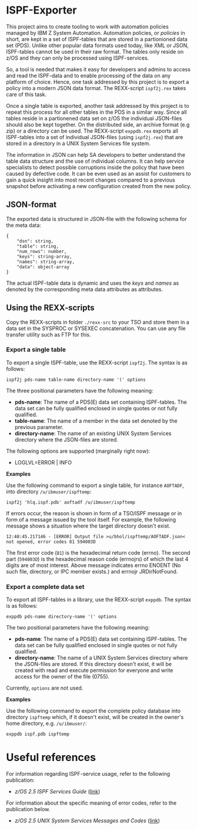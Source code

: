# ISPF-Exporter
This project aims to create tooling to work with automation policies managed by IBM Z System Automation. Automation policies, or *policies* in short, are kept in a set of ISPF-tables that are stored in a partionioned data set (PDS). Unlike other popular data formats used today, like XML or JSON, ISPF-tables cannot be used in their raw format. The tables only reside on z/OS and they can only be processed using ISPF-services. 

So, a tool is needed that makes it easy for developers and admins to access and read the ISPF-data and to enable processing of the data on any platform of choice. Hence, one task addressed by this project is to export a policy into a modern JSON data format. The REXX-script `ispf2j.rex` takes care of this task.

Once a single table is exported, another task addressed by this project is to repeat this process for all other tables in the PDS in a similar way. Since all tables reside in a partionened data set on z/OS the individual JSON-files should also be kept together. On the distributed side, an archive format (e.g zip) or a directory can be used. The REXX-script `exppdb.rex` exports all ISPF-tables into a set of individual JSON-files (using `ispf2j.rex`) that are stored in a directory in a UNIX System Services file system.

The information in JSON can help SA developers to better understand the table data structure and the use of individual columns. It can help service specialists to detect possible corruptions inside the policy that have been caused by defective code. It can be even used as an assist for customers to gain a quick insight into most recent changes compared to a previous snapshot before activating a new configuration created from the new policy.

## JSON-format
The exported data is structured in JSON-file with the following schema for the meta data:
```
{
    "dsn": string,
    "table": string,
    "num_rows": number,
    "keys": string-array,
    "names": string-array,
    "data": object-array
}
```
The actual ISPF-table data is dynamic and uses the *keys* and *names* as denoted by the corresponding meta data attributes as attributes.

## Using the REXX-scripts
Copy the REXX-scripts in folder `./rexx-src` to your TSO and store them in a data set in the SYSPROC or SYSEXEC concatenation. You can use any file transfer utility such as FTP for this. 

### Export a single table
To export a single ISPF-table, use the REXX-script `ispf2j`. The syntax is as follows:
```
ispf2j pds-name table-name directory-name '(' options
```

The three positional parameters have the following meaning:
- **pds-name**: The name of a PDS(E) data set containing ISPF-tables. The data set can be fully qualified enclosed in single quotes or not fully qualified.  
- **table-name**: The name of a member in the data set denoted by the previous parameter.
- **directory-name**: The name of an existing UNIX System Services directory where the JSON-files are stored.

The following options are supported (marginally right now):
- LOGLVL=ERROR | INFO 

**Examples**

Use the following command to export a single table, for instance `AOFTADF`, into directory `/u/ibmuser/ispftemp`:
```
ispf2j 'hlq.ispf.pdb' aoftadf /u/ibmuser/ispftemp
```

If errors occur, the reason is shown in form of a TSO/ISPF message or in form of a message issued by the tool itself. For example, the following message shows a situation where the target directory doesn't exist. 
```
12:48:45.217146 - [ERROR] Output file >u/bhol/ispftemp/AOFTADF.json< not opened, error codes 81 594003D
```
The first error code (`81`) is the hexadecimal return code (errno). The second part (`594003D`) is the hexadecimal reason code (errnojrs) of which the last 4 digits are of most interest. Above message indicates errno ENOENT (No such file, directory, or IPC member exists.) and errnojr JRDirNotFound.

### Export a complete data set
To export all ISPF-tables in a library, use the REXX-script `exppdb`. The syntax is as follows:
```
exppdb pds-name directory-name '(' options
```

The two positional parameters have the following meaning:
- **pds-name**: The name of a PDS(E) data set containing ISPF-tables. The data set can be fully qualified enclosed in single quotes or not fully qualified.
- **directory-name**: The name of a UNIX System Services directory where the JSON-files are stored. If this directory doesn't exist, it will be created with read and execute permission for everyone and write access for the owner of the file (0755).

Currently, `options` are not used.

**Examples**

Use the following command to export the complete policy database into directory `ispftemp` which, if it doesn't exist, will be created in the owner's home directory, e.g. `/u/ibmuser/`:
```
exppdb ispf.pdb ispftemp
```


# Useful references
For information regarding ISPF-service usage, refer to the following publication:

- _z/OS 2.5 ISPF Services Guide_ ([link](https://www.ibm.com/docs/en/zos/2.5.0?topic=ispf-zos-services-guide))

For information about the specific meaning of error codes, refer to the publication below.

- _z/OS 2.5 UNIX System Services Messages and Codes_ ([link](https://www.ibm.com/docs/en/zos/2.5.0?topic=services-zos-unix-system-messages-codes))